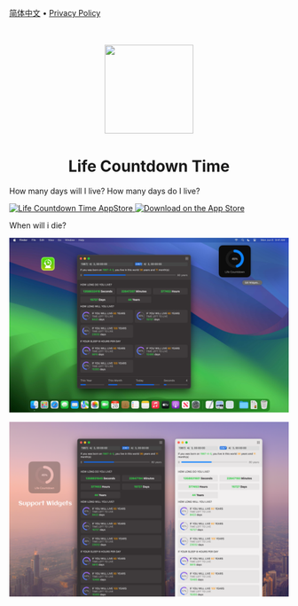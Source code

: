 [简体中文](./README.zh.md) • [Privacy Policy](./privacy-policy.md)

<div align="center">
	<br />
	<br />
	<img src="https://github.com/jaywcjlove/life-countdown-time/assets/1680273/70bf83db-c1b0-4187-ad9c-dee7a99ab1ca" width="160" height="160">
	<h1>Life Countdown Time</h1>
</div>

How many days will I live? How many days do I live? 

<a target="_blank" href="https://apps.apple.com/app/life-countdown-time/id6479194014" title="Life Countdown Time for macOS"><img alt="Life Countdown Time AppStore" src="https://tools.applemediaservices.com/api/badges/download-on-the-mac-app-store/black/en-us?size=250x83&amp;releaseDate=1705968000" height="51">
</a>
<a href="https://wangchujiang.com/#/contact"><img src="https://tools.applemediaservices.com/api/badges/download-on-the-app-store/black/en-us?size=250x83" alt="Download on the App Store"  height="51"></a>

When will i die? 

![Life Countdown Time screenshots-1](./assets/screenshots-1.png)

![Life Countdown Time screenshots-2](./assets/screenshots-2.png)
